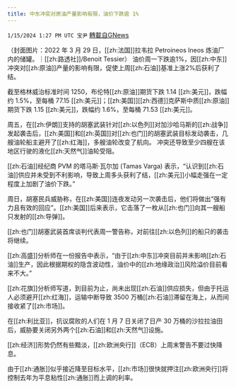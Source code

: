 ```yaml
---
title: 中东冲突对原油产量影响有限，油价下跌逾 1%
---
```

`1/15/2024 1:27 PM UTC 宝尹` [轉載自GNews](https://gnews.org/articles/2221272)

（封面图片：2022 年 3 月 29 日，[[zh:法国]]拉韦拉 Petroineos Ineos 炼油厂内的储罐。｜[[zh:路透社]]/Benoit Tessier）
油价周一下跌逾1%，因[[zh:中东]]冲突对[[zh:原油]]产量的影响有限，促使上周[[zh:石油]]基准上涨2%后获利了结。

截至格林威治标准时间 1250，布伦特[[zh:原油]]期货下跌 1.14 [[zh:美元]]，跌幅约 1.5%，至每桶 77.15 [[zh:美元]]；[[zh:美国]][[zh:西德]]克萨斯中质[[zh:原油]]期货下跌 1.15 [[zh:美元]]，跌幅约 1.6%，至每桶 71.53 [[zh:美元]]。

周五，在[[zh:伊朗]]支持的胡塞武装针对[[zh:以色列]]对加沙哈马斯的[[zh:战争]]发起袭击后，[[zh:美国]]和[[zh:英国]]对[[zh:也门]]的胡塞武装目标发动袭击，几艘油轮船主避开了[[zh:红海]]，多艘油轮改变了航向。
冲突还导致至少四艘在该地区行驶的液化[[zh:天然气]]油轮受阻。

[[zh:石油]]经纪商 PVM 的塔马斯·瓦尔加 (Tamas Varga) 表示，“认识到[[zh:石油]]供应并未受到不利影响，导致上周多头获利了结，[[zh:美元]]小幅走强在一定程度上加剧了油价下跌。”

周日，胡塞民兵威胁称，在[[zh:美国]]连夜发动另一次袭击后，他们将做出“强有力且有效的回应”。[[zh:美国]]后来表示，它击落了一枚从[[zh:也门]]向其一艘船只发射的[[zh:导弹]]。

[[zh:也门]]胡塞武装首席谈判代表周一警告称，对前往[[zh:以色列]]的船只的袭击将继续。

[[zh:高盛]]分析师在一份报告中表示，“由于[[zh:中东]]冲突目前并未影响[[zh:石油]]生产，因此根据期权的隐含波动性，油价中的[[zh:地缘政治]]风险溢价目前看来不大。”

[[zh:花旗]]分析师写道，到目前为止，尚未出现[[zh:石油]]供应损失，但由于托运人必须避开[[zh:红海]]，运输中断导致 3500 万桶[[zh:石油]]滞留在海上，从而间接收紧了[[zh:市场]]。

在[[zh:利比亚]]，抗议腐败的人们在 1 月 7 日关闭了日产 30 万桶的沙拉拉油田后，威胁要关闭另外两个[[zh:石油]]和[[zh:天然气]]设施。

[[zh:经济]]形势仍然有些黯淡，[[zh:欧洲央行]]（ECB）上周末警告不要过快降息。

由于[[zh:通胀]]似乎接近降至目标水平，[[zh:市场]]很快就押注[[zh:欧洲央行]]将控制去年为平息粘性[[zh:通胀]]而上调的利率。





